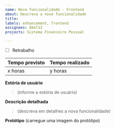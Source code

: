 ```yaml
---
name: Nova funcionalidade - Frontend
about: Descreva a nova funcionalidade
title:
labels: enhancement, frontend
assignees: Abel13
projects: Sistema Financeiro Pessoal

---
```


- [ ] Retrabalho

| Tempo previsto | Tempo realizado |
| ---      | ---       |
| x horas | y horas |
 

**Estória de usuário**
> (informe a estória de usuário)

**Descrição detalhada**
> (descreva em detalhes a nova funcionalidade)


**Protótipo**
(carregue uma imagem do protótipo)
